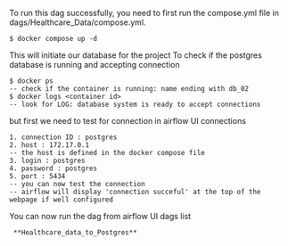 To run this dag successfully, you need to first run the compose.yml file in dags/Healthcare_Data/compose.yml.

    $ docker compose up -d

This will initiate our database for the project
To check if the postgres database is running and accepting connection

    $ docker ps
    -- check if the container is running: name ending with db_02
    $ docker logs <container id>
    -- look for LOG: database system is ready to accept connections

but first we need to test for connection in airflow UI connections

    1. connection ID : postgres
    2. host : 172.17.0.1
    -- the host is defined in the docker compose file
    3. login : postgres
    4. password : postgres
    5. port : 5434
    -- you can now test the connection
    -- airflow will display 'connection succeful' at the top of the webpage if well configured

You can now run the dag from airflow UI dags list
    
     **Healthcare_data_to_Postgres**